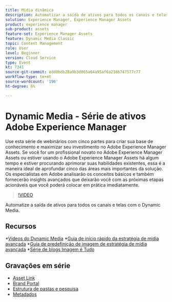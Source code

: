 ```yaml
---
title: Mídia dinâmica
description: Automatizar a saída de ativos para todos os canais e telas
solution: Experience Manager, Experience Manager Assets
product: experience manager
sub-product: assets
feature-set: Experience Manager Assets
feature: Dynamic Media Classic
topic: Content Management
role: User
level: Beginner
version: Cloud Service
type: Event
kt: 7341
source-git-commit: edd0bdb28a9b3d065a64a95af6a216b747577c77
workflow-type: tm+mt
source-wordcount: '196'
ht-degree: 6%

---
```


# Dynamic Media - Série de ativos Adobe Experience Manager

Use esta série de webinários com cinco partes para criar sua base de conhecimento e maximizar seu investimento no Adobe Experience Manager Assets. Se você for um profissional novato no Adobe Experience Manager Assets ou estiver usando o Adobe Experience Manager Assets há algum tempo e estiver procurando aprimorar suas habilidades existentes, essa é a maneira ideal de aprofundar cinco das áreas mais importantes da solução. Os especialistas em Adobe analisarão os conceitos básicos e também fornecerão insights avançados que deixarão você com as próximas etapas acionáveis que você poderá colocar em prática imediatamente.

>[!VIDEO](https://video.tv.adobe.com/v/332132/?quality=12&learn=on&hidetitle=true)

Automatize a saída de ativos para todos os canais e telas com o Dynamic Media.

## Recursos

*[Vídeos do Dynamic Media](https://experienceleague.adobe.com/docs/experience-manager-learn/assets/dynamic-media/dynamic-media-overview-feature-video-use.html#dynamic-media)
*[Guia de início rápido da estratégia de mídia avançada](https://www.adobe.com/content/dam/www/us/en/experience-manager/pdfs/dynamic-media-kickstart-guide-2019.pdf)
*[Guia de predefinição de imagem de estratégia de mídia avançada](https://www.adobe.com/content/dam/www/us/en/experience-manager/pdfs/dynamic-media-image-preset-guide.pdf)
*[Série de blogs Imagem é Tudo](https://blog.adobe.com/en/2019/04/11/image-is-everything-part-1-has-your-rich-media-strategy-expired.html#gs.iou0ek)

## Gravações em série

* [Asset Link](asset-link.md)
* [Brand Portal](brand-portal.md)
* [Estrutura de pastas e pesquisa](folder-structure-search.md)
* [Metadados](metadata.md)
